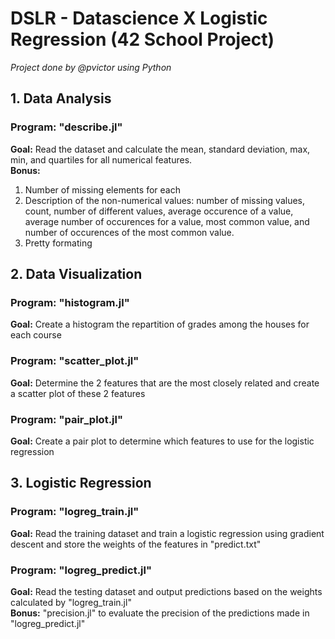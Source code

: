 # DSLR - Datascience X Logistic Regression (42 School Project)

*Project done by @pvictor using Python*

## 1. Data Analysis
### Program: "describe.jl"
**Goal:** Read the dataset and calculate the mean, standard deviation, max, min, and quartiles for all numerical features.\
**Bonus:** 
1. Number of missing elements for each
2. Description of the non-numerical values: number of missing values, count, number of different values, average occurence of a value, average number of occurences for a value, most common value, and number of occurences of the most common value.
3. Pretty formating

## 2. Data Visualization
### Program: "histogram.jl"
**Goal:** Create a histogram the repartition of grades among the houses for each course
### Program: "scatter_plot.jl"
**Goal:** Determine the 2 features that are the most closely related and create a scatter plot of these 2 features
### Program: "pair_plot.jl"
**Goal:** Create a pair plot to determine which features to use for the logistic regression

## 3. Logistic Regression
### Program: "logreg_train.jl"
**Goal:** Read the training dataset and train a logistic regression using gradient descent and store the weights of the features in "predict.txt"
### Program: "logreg_predict.jl"
**Goal:** Read the testing dataset and output predictions based on the weights calculated by "logreg_train.jl"\
**Bonus:** "precision.jl" to evaluate the precision of the predictions made in "logreg_predict.jl"